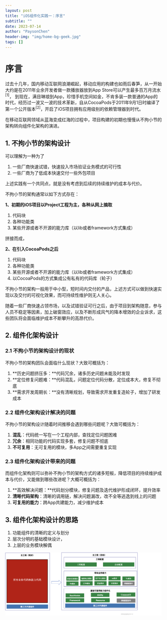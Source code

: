```yaml
---
layout: post
title: "iOS组件化实践一：序言"
subtitle: ""
date: 2023-07-14
author: "PaysonChen"
header-img: "img/home-bg-geek.jpg"
tags: []
---
```


# 序言

过去十几年，国内移动互联网浪潮崛起，移动应用的构建也如雨后春笋，从一开始大约是在2011年业余开发者做一款播放器放到App Store可以产生最多百万月流水<sup>[1]</sup>， 到现在，满目琳琅到App，珍惜手机空间如金，不肯多装一款普通的App的时代，经历过一波又一波的技术革新，自从CocoaPods于2011年9月1日时编译了第一个公开版本<sup>[2]</sup>，开启了iOS项目拥有应用级别的依赖管理器到时代。

在移动互联网领域从蓝海变成红海的过程中，项目构建的初期也慢慢从不拘小节的架构转向组件化架构的演进。

## 1. 不拘小节的架构设计

可以理解为一种为了

1. 一些厂商快速试错，快速投入市场验证业务模式的可行性
2. 一些厂商为了低成本快速交付一些外包项目

上述实践有一个共同点，就是没有考虑到后续的持续维护的成本与代价。

不拘小节的架构通常以如下方式存在：

**1、初期的iOS项目以Project工程为主，各种从网上摘取**

1. 代码块
2. 各种功能类
3. 某些开源或者不开源的能力库（以lib或者framework方式集成）

拼接而成，

**2、在引入CocoaPods之后**

1. 代码块
2. 各种功能类
3. 某些开源或者不开源的能力库（以lib或者framework方式集成）
4. 以CocoaPods的方式集成公有私有的代码库（轮子）

不拘小节的架构一般用于中小型，短时间内交付的产品，上述方式可以做到快速实现以及交付的可视化效果，而可持续性维护则无人关心。

随着一些厂商快速占领市场，以及试错验证可行之后，由于项目到架构随意，参与人员不稳定等因素，加上破窗效应，以及不断形成风气的降本增效的企业诉求，这些团队将会面临维护成本不断攀升的高昂代价。

## 2. 组件化架构设计

### 2.1 不拘小节的架构设计的现状

不拘小节的架构团队会面临什么现状？大致可概括为：

1. **历史问题挤压多：**代码冗余，诸多历史问题未能及时发现
2. **定位修复问题难：**代码混乱，问题定位代码分散，定位成本大，修复不彻底
3. **需求开发周期长：**没有清晰规划，导致需求开发重复造轮子，增加了研发成本

### 2.2 组件化架构设计解决的问题

不拘小节的架构设计随着时间推移会遇到哪些问题呢？大致可概括为：

1. **混乱**：代码统一写在一个工程内部，查找定位问题困难
2. **冗余**：相同功能的代码实现多套，修复问题不彻底
3. **不可复用**：无可复用的模块，多App之间需要重复实现

### 2.3 组件化架构设计带来的问题

而组件化架构则可以弥补不拘小节的架构方式的诸多短板，降低项目的持续维护成本与代价，又能做到哪些改进呢？大概可概括为：

1. **高效解决问题：**代码划分模块，修复问题及迭代维护形成闭环，提升效率
2. **清晰代码架构**：清晰的调用链，解决问题漏改，改不全等逃逸到线上的问题
3. **可复用的能力**：跨App共建能力，减少维护成本

## 3. 组件化架构设计的思路

1. 功能组件的清晰的定义与划分
2. 层次分明的基础模块设计，
3. 上层的业务模块解偶

![image-20230714175707675](/img/1-1.png)


